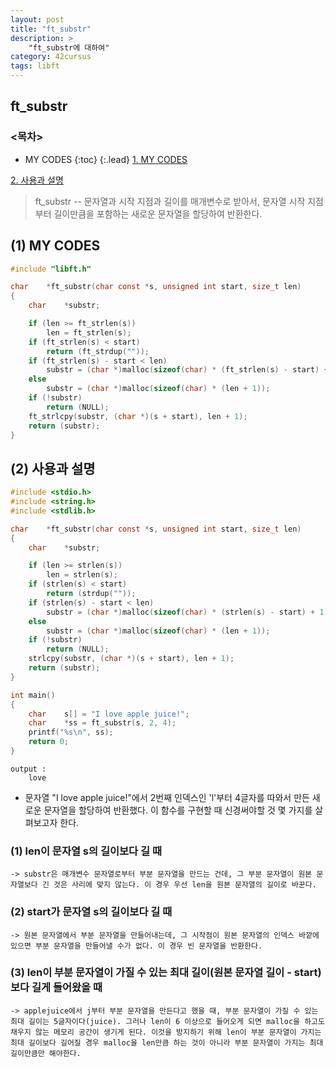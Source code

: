 ```yaml
---
layout: post
title: "ft_substr"
description: >
    "ft_substr에 대하여"
category: 42cursus
tags: libft
---
```

## ft_substr

### <목차>
* MY CODES
{:toc}
{:.lead}
[1. MY CODES](#1-my-codes)

[2. 사용과 설명](#2-사용과-설명)

> ft_substr -- 문자열과 시작 지점과 길이를 매개변수로 받아서, 문자열 시작 지점부터 길이만큼을 포함하는 새로운 문자열을 할당하여 반환한다.

## (1) MY CODES
~~~c
#include "libft.h"

char	*ft_substr(char const *s, unsigned int start, size_t len)
{
	char	*substr;

	if (len >= ft_strlen(s))
		len = ft_strlen(s);
	if (ft_strlen(s) < start)
		return (ft_strdup(""));
	if (ft_strlen(s) - start < len)
		substr = (char *)malloc(sizeof(char) * (ft_strlen(s) - start) + 1);
	else
		substr = (char *)malloc(sizeof(char) * (len + 1));
	if (!substr)
		return (NULL);
	ft_strlcpy(substr, (char *)(s + start), len + 1);
	return (substr);
}
~~~

## (2) 사용과 설명
~~~c
#include <stdio.h>
#include <string.h>
#include <stdlib.h>

char	*ft_substr(char const *s, unsigned int start, size_t len)
{
	char	*substr;

	if (len >= strlen(s))
		len = strlen(s);
	if (strlen(s) < start)
		return (strdup(""));
	if (strlen(s) - start < len)
		substr = (char *)malloc(sizeof(char) * (strlen(s) - start) + 1);
	else
		substr = (char *)malloc(sizeof(char) * (len + 1));
	if (!substr)
		return (NULL);
	strlcpy(substr, (char *)(s + start), len + 1);
	return (substr);
}

int main()
{
	char	s[] = "I love apple juice!";
	char	*ss = ft_substr(s, 2, 4);
	printf("%s\n", ss);
	return 0;
}
~~~
~~~plain
output :
	love
~~~
- 문자열 "I love apple juice!"에서 2번째 인덱스인 'l'부터 4글자를 따와서 만든 새로운 문자열을 할당하여 반환했다. 이 함수를 구현할 때 신경써야할 것 몇 가지를 살펴보고자 한다.

### (1) len이 문자열 s의 길이보다 길 때
	-> substr은 매개변수 문자열로부터 부분 문자열을 만드는 건데, 그 부분 문자열이 원본 문자열보다 긴 것은 사리에 맞지 않는다. 이 경우 우선 len을 원본 문자열의 길이로 바꾼다.

### (2) start가 문자열 s의 길이보다 길 때
	-> 원본 문자열에서 부분 문자열을 만들어내는데, 그 시작점이 원본 문자열의 인덱스 바깥에 있으면 부분 문자열을 만들어낼 수가 없다. 이 경우 빈 문자열을 반환한다.

### (3) len이 부분 문자열이 가질 수 있는 최대 길이(원본 문자열 길이 - start)보다 길게 들어왔을 때
	-> applejuice에서 j부터 부분 문자열을 만든다고 했을 때, 부분 문자열이 가질 수 있는 최대 길이는 5글자이다(juice). 그러나 len이 6 이상으로 들어오게 되면 malloc을 하고도 채우지 않는 메모리 공간이 생기게 된다. 이것을 방지하기 위해 len이 부분 문자열이 가지는 최대 길이보다 길어질 경우 malloc을 len만큼 하는 것이 아니라 부분 문자열이 가지는 최대 길이만큼만 해야한다.
